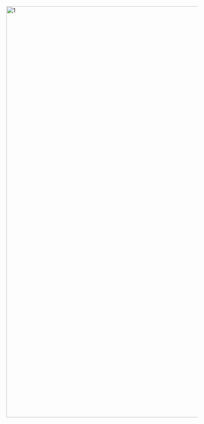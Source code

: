 
<img width="1080" alt="1" src="https://user-images.githubusercontent.com/45617962/195462131-c4c9e5a6-41e3-41ea-aaa5-894863c37087.png">
